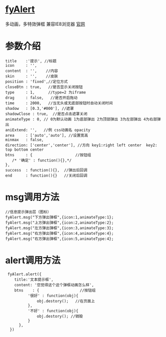 # [fyAlert](http://www.yu313.cn/unit/item/461)

多动画，多特效弹框 兼容IE8浏览器 [官网](http://www.yu313.cn/unit/item/461)


# 参数介绍

    title    :'提示', //标题
    icon     : '',
    content  : '',    //内容
    skin     : '',    //皮肤
    position : 'fixed',//定位方式
    closeBtn : true,   //是否显示关闭按钮
    type     : 1,      //type=2 为iframe
    drag     : false,   //是否开启拖动
    time     : 2000,   //当无头或无底部按钮时自动关闭时间
    shadow   : [0.3,'#000'], //遮罩
    shadowClose : true,  //是否点击遮罩关闭
    animateType : 0, // 0为默认动画 1为底部弹出 2为顶部弹出 3为左部弹出 4为右部弹出
    aniExtend: '',   //例 css动画名 opacity
    area     : ['auto','auto'], //设置宽高
    minmax   : false,
    direction: ['center','center'], //方向 key1:right left center  key2: top bottom center
    btns     : {                   //按钮组
       /* '确定' : function(){},*/
    },
    success  : function(){},  //弹出后回调
    end      : function(){}   //关闭后回调
    
 # msg调用方法

    //信息提示弹出层（图标）
    fyAlert.msg("下方弹出弹框",{icon:1,animateType:1};
    fyAlert.msg("上方弹出弹框",{icon:2,animateType:2};
    fyAlert.msg("左方弹出弹框",{icon:3,animateType:3};
    fyAlert.msg("右方弹出弹框",{icon:4,animateType:4};
    fyAlert.msg("右方弹出弹框",{icon:5,animateType:4};
    
 # alert调用方法
 
     fyAlert.alert({
        title:'文本提示框',
        content: '您觉得这个这个弹框动画怎么样',
        btns    : {                  //按钮组
              '很好' : function(obj){
                  obj.destory();   //在页面上
              },
              '不好' : function(obj){
                  obj.destory(); //销毁
              }
          },
      }) 

